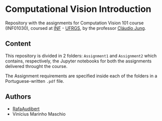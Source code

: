 # Computational Vision Introduction

Repository with the assignments for Computation Vision 101 course (INF01030), coursed at [INF](http://inf.ufrgs.br) - [UFRGS](https://ufrgs.br), by the professor [Cláudio Jung](http://www.inf.ufrgs.br/~crjung/).

## Content

This repository is divided in 2 folders: `Assignment1` and `Assignment2` which contains, respectively, the Jupyter notebooks for both the assignments delivered throught the course.

The Assignment requirements are specified inside each of the folders in a Portuguese-written `.pdf` file.

## Authors

* [RafaAudibert](https://www.rafaaudibert.dev)
* Vinícius Marinho Maschio
